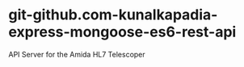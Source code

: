 # git-github.com-kunalkapadia-express-mongoose-es6-rest-api
API Server for the Amida HL7 Telescoper 
